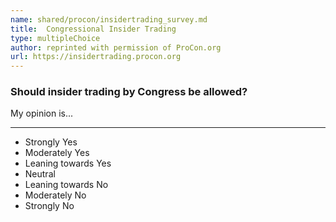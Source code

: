 ```yaml
---
name: shared/procon/insidertrading_survey.md
title:  Congressional Insider Trading 
type: multipleChoice
author: reprinted with permission of ProCon.org
url: https://insidertrading.procon.org 
---
```


###  Should insider trading by Congress be allowed?

My opinion is...

---

- Strongly Yes
- Moderately Yes
- Leaning towards Yes
- Neutral
- Leaning towards No
- Moderately No
- Strongly No

